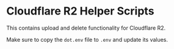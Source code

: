 # Cloudflare R2 Helper Scripts

This contains upload and delete functionality for Cloudflare R2.

Make sure to copy the `dot.env` file to `.env` and update its values.
